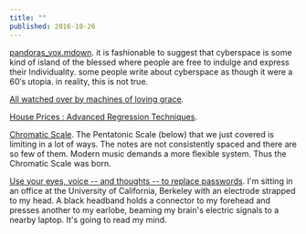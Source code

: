 ```yaml
---
title: ""
published: 2016-10-26
---
```


  <a href="https://gist.github.com/kolber/2131643" target="_blank">pandoras_vox.mdown</a>. it is fashionable to suggest that cyberspace is some kind of island of the blessed where people are free to indulge and express their Individuality. some people write about cyberspace as though it were a 60′s utopia. in reality, this is not true.


  <a href="https://vimeo.com/68299139" target="_blank">All watched over by machines of loving grace</a>. 


  <a href="https://www.kaggle.com/apapiu/house-prices-advanced-regression-techniques/regularized-linear-models" target="_blank">House Prices : Advanced Regression Techniques</a>. 


  <a href="http://www.lightnote.co/music-theory/chromatic/" target="_blank">Chromatic Scale</a>. The Pentatonic Scale (below) that we just covered is limiting in a lot of ways. The notes are not consistently spaced and there are so few of them. Modern music demands a more flexible system.  Thus the Chromatic Scale was born.


  <a href="https://www.cnet.com/news/secure-data-with-eyes-voice-face-and-brain-waves/?ftag=CAD090e536&bhid=25515523240468924275031471899314" target="_blank">Use your eyes, voice -- and thoughts -- to replace passwords</a>. I'm sitting in an office at the University of California, Berkeley with an electrode strapped to my head. A black headband holds a connector to my forehead and presses another to my earlobe, beaming my brain's electric signals to a nearby laptop.   	It's going to read my mind.

